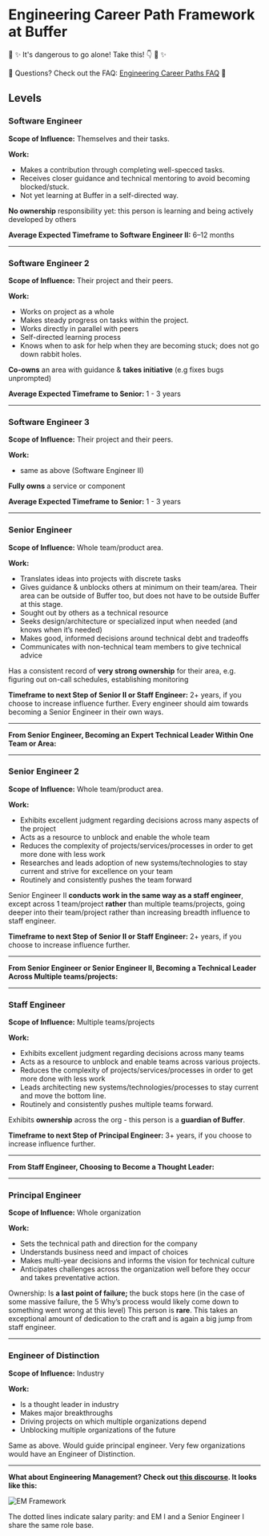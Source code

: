# Engineering Career Path Framework at Buffer
🌟 ✨  It's dangerous to go alone! Take this! 👇 🌟 ✨ 

💫 Questions? Check out the FAQ: [Engineering Career Paths FAQ](/engineering-management/career-path-framework-faq.md) 💫 

## Levels

### Software Engineer
**Scope of Influence:** Themselves and their tasks. 

**Work:**
* Makes a contribution through completing well-specced tasks. 
* Receives closer guidance and technical mentoring to avoid becoming blocked/stuck. 
* Not yet learning at Buffer in a self-directed way.

**No ownership** responsibility yet: this person is learning and being actively developed by others 

**Average Expected Timeframe to Software Engineer II:** 6–12 months

---

### Software Engineer 2
**Scope of Influence:** Their project and their peers. 

**Work:**
* Works on project as a whole 
* Makes steady progress on tasks within the project. 
* Works directly in parallel with peers 
* Self-directed learning process
* Knows when to ask for help when they are becoming stuck; does not go down rabbit holes.

**Co-owns** an area with guidance & **takes initiative** (e.g fixes bugs unprompted)

**Average Expected Timeframe to Senior:** 1 - 3 years 

---

### Software Engineer 3
**Scope of Influence:** Their project and their peers.

**Work:**
* same as above (Software Engineer II)

**Fully owns** a service or component

**Average Expected Timeframe to Senior:** 1 - 3 years 

---

### Senior Engineer
**Scope of Influence:** Whole team/product area.

**Work:**
* Translates ideas into projects with discrete tasks
* Gives guidance & unblocks others at minimum on their team/area. Their area can be outside of Buffer too, but does not have to be outside Buffer at this stage.
* Sought out by others as a technical resource
* Seeks design/architecture or specialized input when needed (and knows when it’s needed)
* Makes good, informed decisions around technical debt and tradeoffs
* Communicates with non-technical team members to give technical advice

Has a consistent record of **very strong ownership** for their area, e.g. figuring out on-call schedules, establishing monitoring 

**Timeframe to next Step of Senior II or Staff Engineer:** 2+ years, if you choose to increase influence further.
Every engineer should aim towards becoming a Senior Engineer in their own ways.

---
**From Senior Engineer, Becoming an Expert Technical Leader Within One Team or Area:**

---

### Senior Engineer 2
**Scope of Influence:** Whole team/product area.

**Work:**
* Exhibits excellent judgment regarding decisions across many aspects of the project
* Acts as a resource to unblock and enable the whole team
* Reduces the complexity of projects/services/processes in order to get more done with less work
* Researches and leads adoption of new systems/technologies to stay current and strive for excellence on your team
* Routinely and consistently pushes the team forward

Senior Engineer II **conducts work in the same way as a staff engineer**, except across 1 team/project **rather** than multiple teams/projects, going deeper into their team/project rather than increasing breadth influence to staff engineer. 

**Timeframe to next Step of Senior II or Staff Engineer:** 2+ years, if you choose to increase influence further.

---
**From Senior Engineer or Senior Engineer II, Becoming a Technical Leader Across Multiple teams/projects:**

---

### Staff Engineer
**Scope of Influence:** Multiple teams/projects

**Work:**
* Exhibits excellent judgment regarding decisions across many teams
* Acts as a resource to unblock and enable teams across various projects.
* Reduces the complexity of projects/services/processes in order to get more done with less work
* Leads architecting new systems/technologies/processes to stay current and move the bottom line.
* Routinely and consistently pushes multiple teams forward.

Exhibits **ownership** across the org - this person is a **guardian of Buffer**.

**Timeframe to next Step of Principal Engineer:** 3+ years, if you choose to increase influence further.  

---
**From Staff Engineer, Choosing to Become a Thought Leader:**

---

### Principal Engineer
**Scope of Influence:** Whole organization

**Work:**
* Sets the technical path and direction for the company 
* Understands business need and impact of choices 
* Makes multi-year decisions and informs the vision for technical culture 
* Anticipates challenges across the organization well before they occur and takes preventative action.

Ownership: Is **a last point of failure;** the buck stops here (in the case of some massive failure, the 5 Why’s process would likely come down to something went wrong at this level)
This person is **rare**. This takes an exceptional amount of dedication to the craft and is again a big jump from staff engineer.

---

### Engineer of Distinction
**Scope of Influence:** Industry

**Work:**
* Is a thought leader in industry
* Makes major breakthroughs 
* Driving projects on which multiple organizations depend
* Unblocking multiple organizations of the future 

Same as above. Would guide principal engineer. Very few organizations would have an Engineer of Distinction.

---

**What about Engineering Management? Check out [this discourse](https://discourse.buffer.com/t/sharing-clarity-on-how-ems-fit-in-the-career-framework/4453). It looks like this:**

![EM Framework](http://hi.buffer.com/0x3G1w2D090p/download/Image%202018-07-05%20at%202.23.20%20PM.png)

The dotted lines indicate salary parity: and EM I and a Senior Engineer I share the same role base.